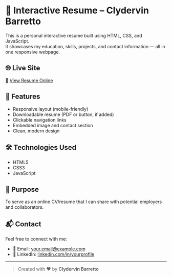# 💼 Interactive Resume – Clydervin Barretto

This is a personal interactive resume built using HTML, CSS, and JavaScript.  
It showcases my education, skills, projects, and contact information — all in one responsive webpage.

## 🌐 Live Site
🔗 [View Resume Online](https://clydervin027.github.io/My-Webpage/)

## 📌 Features
- Responsive layout (mobile-friendly)
- Downloadable resume (PDF or button, if added)
- Clickable navigation links
- Embedded image and contact section
- Clean, modern design

## 🛠️ Technologies Used
- HTML5
- CSS3
- JavaScript

## 🎯 Purpose
To serve as an online CV/resume that I can share with potential employers and collaborators.

## 📬 Contact
Feel free to connect with me:

- 📧 Email: your.email@example.com
- 💼 LinkedIn: [linkedin.com/in/yourprofile](https://linkedin.com/in/yourprofile)

---

> Created with ❤️ by **Clydervin Barretto**
